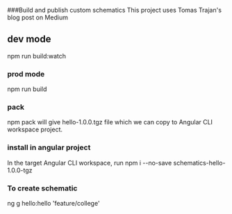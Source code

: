 ###Build and publish custom schematics
This project uses Tomas Trajan's blog post on Medium
## dev mode
npm run build:watch

### prod mode 
npm run build

### pack
npm pack will give hello-1.0.0.tgz file which we can copy to Angular CLI workspace project.

### install in angular project 
In the target Angular CLI workspace, run npm i --no-save schematics-hello-1.0.0-tgz 

### To create schematic
ng g hello:hello 'feature/college'

